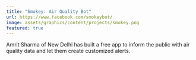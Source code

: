 ```yaml
---
title: "Smokey: Air Quality Bot"
url: https://www.facebook.com/smokeybot/
image: assets/graphics/content/projects/smokey.png
featured: true
---
```


Amrit Sharma of New Delhi has built a free app to inform the public with air quality data and let them create customized alerts.
